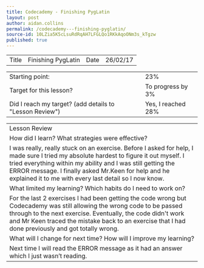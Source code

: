 ```yaml
---
title: Codecademy - Finishing PygLatin
layout: post
author: aidan.collins
permalink: /codecademy---finishing-pyglatin/
source-id: 10LZia5K5cLsuRdRqAH7LFGLQo1RKkAqoONm3s_kTgzw
published: true
---
```

<table>
  <tr>
    <td>Title</td>
    <td>Finishing PygLatin</td>
    <td>Date</td>
    <td>26/02/17</td>
  </tr>
</table>


<table>
  <tr>
    <td>Starting point:</td>
    <td>23%</td>
  </tr>
  <tr>
    <td>Target for this lesson?</td>
    <td>To progress by 3%</td>
  </tr>
  <tr>
    <td>Did I reach my target? 
(add details to "Lesson Review")</td>
    <td> Yes, I reached 28%</td>
  </tr>
</table>


<table>
  <tr>
    <td>Lesson Review</td>
  </tr>
  <tr>
    <td>How did I learn? What strategies were effective? </td>
  </tr>
  <tr>
    <td>I was really, really stuck on an exercise. Before I asked for help, I made sure I tried my absolute hardest to figure it out myself. I tried everything within my ability and I was still getting the ERROR message. I finally asked Mr.Keen for help and he explained it to me with every last detail so I now know.</td>
  </tr>
  <tr>
    <td>What limited my learning? Which habits do I need to work on? </td>
  </tr>
  <tr>
    <td>For the last 2 exercises I had been getting the code wrong but Codecademy was still allowing the wrong code to be passed through to the next exercise. Eventually, the code didn't work and Mr Keen traced the mistake back to an exercise that I had done previously and got totally wrong.</td>
  </tr>
  <tr>
    <td>What will I change for next time? How will I improve my learning?</td>
  </tr>
  <tr>
    <td>Next time I will read the ERROR message as it had an answer which I just wasn’t reading.</td>
  </tr>
</table>


